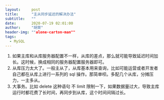 ```yaml
---
layout:     post
title:      "主从同步延迟的解决办法"
subtitle:   ""
date:       2020-07-19 02:01:00
author:     "胡荣"
header-img: ""alone-carton-man""
tags:
  - MySQL
---
```


1. 如果主库和从库服务器配置不一样，从库的差点，那么就可能导致延迟时间加长。这时候，换成相同的服务器配置服务器即可。
2. 从库压力太大了。一般主从了，从库基本用来查询，比如可能运营或者开发者自己都在从库上进行一系列的 sql 操作。那简单呗。多配几个从库，分摊压力，一主多从。
3. 大事务。比如 delete 这种语句 不 limit 限制一下，如果数据量过大，导致主库运行时都花费了长时间，再同步到从库，这个时间间隔过长。


[1]: https://blog.csdn.net/hao_yunfeng/article/details/82392261